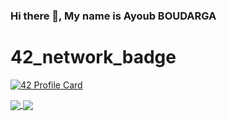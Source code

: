 ### Hi there 👋, My name is Ayoub BOUDARGA
# 42_network_badge

[![42 Profile Card](https://1337-readme.vercel.app/api/profile?cursus=42cursus&email=hide&login=aboudarg)](https://github.com/mohouyizme/1337-readme)

<a href="https://github.com/aboudarg?tab=repositories">
  <img align="center" src="https://github-readme-stats.vercel.app/api/top-langs/?username=aboudarg&theme=dark"/>
</a>
<a href="https://github.com/aboudarg?tab=repositories">
 <img align="center" src="https://github-readme-stats.vercel.app/api?username=aboudarg&line_height=40&show_icons=true&theme=dark">
</a>

